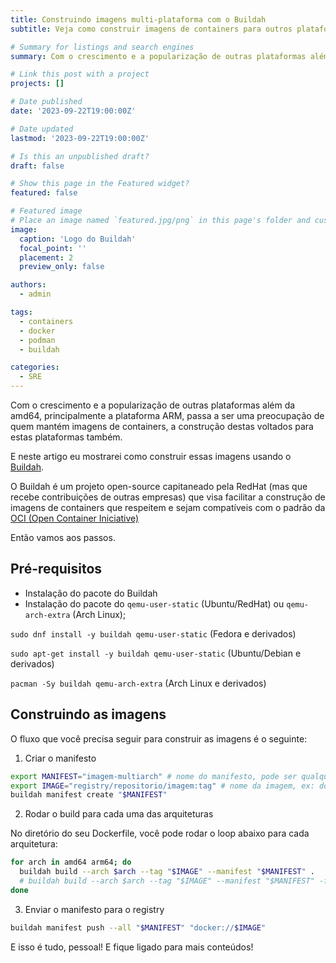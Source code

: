 ```yaml
---
title: Construindo imagens multi-plataforma com o Buildah
subtitle: Veja como construir imagens de containers para outros plataformas além de amd64

# Summary for listings and search engines
summary: Com o crescimento e a popularização de outras plataformas além da amd64, principalmente a plataforma ARM, passa a ser uma preocupação de quem mantém imagens de containers, a construção destas voltados para estas plataformas.

# Link this post with a project
projects: []

# Date published
date: '2023-09-22T19:00:00Z'

# Date updated
lastmod: '2023-09-22T19:00:00Z'

# Is this an unpublished draft?
draft: false

# Show this page in the Featured widget?
featured: false

# Featured image
# Place an image named `featured.jpg/png` in this page's folder and customize its options here.
image:
  caption: 'Logo do Buildah'
  focal_point: ''
  placement: 2
  preview_only: false

authors:
  - admin

tags:
  - containers
  - docker
  - podman
  - buildah

categories:
  - SRE
---
```


Com o crescimento e a popularização de outras plataformas além da amd64, principalmente a plataforma ARM, passa a ser uma preocupação de quem mantém imagens de containers, a construção destas voltados para estas plataformas também.

E neste artigo eu mostrarei como construir essas imagens usando o [Buildah](https://buildah.io/).

O Buildah é um projeto open-source capitaneado pela RedHat (mas que recebe contribuições de outras empresas) que visa facilitar a construção de imagens de containers que respeitem e sejam compatíveis com o padrão da [OCI (Open Container Iniciative)](https://opencontainers.org/)

Então vamos aos passos.

## Pré-requisitos
- Instalação do pacote do Buildah
- Instalação do pacote do `qemu-user-static` (Ubuntu/RedHat) ou `qemu-arch-extra` (Arch Linux);

`sudo dnf install -y buildah qemu-user-static` (Fedora e derivados)

`sudo apt-get install -y buildah qemu-user-static` (Ubuntu/Debian e derivados)

`pacman -Sy buildah qemu-arch-extra` (Arch Linux e derivados)

## Construindo as imagens

O fluxo que você precisa seguir para construir as imagens é o seguinte:

1. Criar o manifesto

```bash
export MANIFEST="imagem-multiarch" # nome do manifesto, pode ser qualquer nome
export IMAGE="registry/repositorio/imagem:tag" # nome da imagem, ex: docker.io/ozorest/example:latest
buildah manifest create "$MANIFEST"
```

2. Rodar o build para cada uma das arquiteturas

No diretório do seu Dockerfile, você pode rodar o loop abaixo para cada arquitetura:

```bash
for arch in amd64 arm64; do
  buildah build --arch $arch --tag "$IMAGE" --manifest "$MANIFEST" .
  # buildah build --arch $arch --tag "$IMAGE" --manifest "$MANIFEST" -f caminho_do_Dockerfile, caso o Dockerfile não esteja no diretório atual
done
```

3. Enviar o manifesto para o registry

```bash
buildah manifest push --all "$MANIFEST" "docker://$IMAGE"
```

E isso é tudo, pessoal! E fique ligado para mais conteúdos!